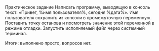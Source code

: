 Практическое задание
Написать программу, выводящую в консоль текст: «Привет, %имя пользователя%, сегодня %дата%».
Имя пользователя сохранить из консоли в промежуточную переменную. 
Поставить точку останова и посмотреть значение этой переменной в режиме отладки. 
Запустить исполняемый файл через системный терминал.

Итоги: выполнено просто, вопросов нет.
